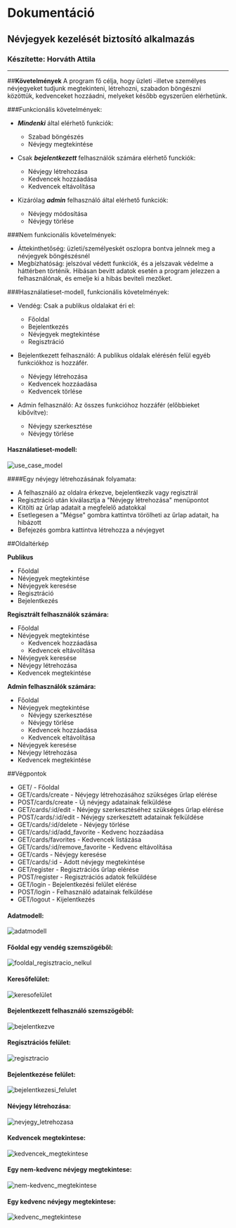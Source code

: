 # **Dokumentáció**

## Névjegyek kezelését biztosító alkalmazás

### Készítette: Horváth Attila
------

##**Követelmények**
A program fő célja, hogy üzleti -illetve személyes névjegyeket tudjunk megtekinteni, létrehozni, szabadon böngészni közöttük, kedvenceket hozzáadni, melyeket később egyszerűen elérhetünk.

###Funkcionális követelmények:
* _**Mindenki**_ által elérhető funkciók:
  - Szabad böngészés
  - Névjegy megtekintése
  
* Csak _**bejelentkezett**_ felhasználók számára elérhető funckiók:
  - Névjegy létrehozása
  - Kedvencek hozzáadása
  - Kedvencek eltávolítása
  
* Kizárólag _**admin**_ felhasználó által elérhető funkciók:
  - Névjegy módosítása
  - Névjegy törlése
 
###Nem funkcionális követelmények:
* Áttekinthetőség: üzleti/személyeskét oszlopra bontva jelnnek meg a névjegyek böngészésnél
* Megbízhatóság: jelszóval védett funkciók, és a jelszavak védelme a háttérben történik. Hibásan bevitt adatok esetén a program jelezzen a felhasználónak, és emelje ki a hibás beviteli mezőket.

###Használatieset-modell, funkcionális követelmények:
* Vendég: Csak a publikus oldalakat éri el:
  - Főoldal
  - Bejelentkezés
  - Névjegyek megtekintése
  - Regisztráció
  
* Bejelentkezett felhasználó: A publikus oldalak elérésén felül egyéb funkciókhoz is hozzáfér.
  - Névjegy létrehozása
  - Kedvencek hozzáadása
  - Kedvencek törlése
  
* Admin felhasználó: Az összes funkcióhoz hozzáfér (előbbieket kibővítve): 
  - Névjegy szerkesztése
  - Névjegy törlése
  
#### Használatieset-modell:
![use_case_model](https://github.com/Whitstan/nevjegy/blob/master/Images/use_case.png "use_case_model")

####Egy névjegy létrehozásának folyamata:

* A felhasználó az oldalra érkezve, bejelentkezik vagy regisztrál
* Regisztráció után kiválasztja a "Névjegy létrehozása" menüpontot
* Kitölti az űrlap adatait a megfelelő adatokkal
* Esetlegesen a "Mégse" gombra kattintva törölheti az űrlap adatait, ha hibázott
* Befejezés gombra kattintva létrehozza a névjegyet

##Oldaltérkép

**Publikus**
  - Főoldal
  - Névjegyek megtekintése
  - Névjegyek keresése
  - Regisztráció
  - Bejelentkezés
 
**Regisztrált felhasználók számára:**
  - Főoldal
  - Névjegyek megtekintése
    - Kedvencek hozzáadása
    - Kedvencek eltávolítása
  - Névjegyek keresése
  - Névjegy létrehozása
  - Kedvencek megtekintése
  
**Admin felhasználók számára:**
  - Főoldal
  - Névjegyek megtekintése
    - Névjegy szerkesztése
    - Névjegy törlése
    - Kedvencek hozzáadása
    - Kedvencek eltávolítása
  - Névjegyek keresése
  - Névjegy létrehozása
  - Kedvencek megtekintése
  
##Végpontok

  - GET/ - Főoldal
  - GET/cards/create - Névjegy létrehozásához szükséges űrlap elérése
  - POST/cards/create - Új névjegy adatainak felküldése
  - GET/cards/:id/edit - Névjegy szerkesztéséhez szükséges űrlap elérése
  - POST/cards/:id/edit - Névjegy szerkesztett adatainak felküldése
  - GET/cards/:id/delete - Névjegy törlése
  - GET/cards/:id/add_favorite - Kedvenc hozzáadása
  - GET/cards/favorites - Kedvencek listázása
  - GET/cards/:id/remove_favorite - Kedvenc eltávolítása
  - GET/cards - Névjegy keresése
  - GET/cards/:id - Adott névjegy megtekintése
  - GET/register - Regisztrációs űrlap elérése
  - POST/register - Regisztrációs adatok felküldése
  - GET/login - Bejelentkezési felület elérése
  - POST/login - Felhasználó adatainak felküldése
  - GET/logout - Kijelentkezés


#### Adatmodell:
![adatmodell](https://github.com/Whitstan/nevjegy/blob/master/Images/modell.png "adatmodell")

#### Főoldal egy vendég szemszögéből:
![fooldal_regisztracio_nelkul](https://github.com/Whitstan/nevjegy/blob/master/Images/noreg.png "fooldal_regisztracio_nelkul")

#### Keresőfelület:
![keresofelület](https://github.com/Whitstan/nevjegy/blob/master/Images/kereses.png "keresofelület")

#### Bejelentkezett felhasználó szemszögéből:
![bejelentkezve](https://github.com/Whitstan/nevjegy/blob/master/Images/reg.png "bejelentkezve")

#### Regisztrációs felület:
![regisztracio](https://github.com/Whitstan/nevjegy/blob/master/Images/regisztracio.png "regisztracio")

#### Bejelentkezése felület:
![bejelentkezesi_felulet](https://github.com/Whitstan/nevjegy/blob/master/Images/login.png "bejelentkezesi_felulet")

#### Névjegy létrehozása:
![nevjegy_letrehozasa](https://github.com/Whitstan/nevjegy/blob/master/Images/nevjegy_letrehozasa.png "nevjegy_letrehozasa")

#### Kedvencek megtekintese:
![kedvencek_megtekintese](https://github.com/Whitstan/nevjegy/blob/master/Images/kedvencek.png "kedvencek_megtekintese")

#### Egy nem-kedvenc névjegy megtekintese:
![nem-kedvenc_megtekintese](https://github.com/Whitstan/nevjegy/blob/master/Images/nemkedvenc.png "nem-kedvenc_megtekintese")

#### Egy kedvenc névjegy megtekintese:
![kedvenc_megtekintese](https://github.com/Whitstan/nevjegy/blob/master/Images/kedvenc.png "kedvenc_megtekintese")
